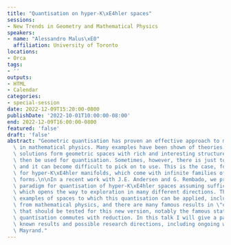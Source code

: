 ```yaml
---
title: "Quantisation on hyper-K\xE4hler spaces"
sessions:
- New Trends in Geometry and Mathematical Physics
speakers:
- name: "Alessandro Malus\xE0"
  affiliation: University of Toronto
locations:
- Orca
tags:
- ''
outputs:
- HTML
- Calendar
categories:
- special-session
date: 2022-12-09T15:20:00-0800
publishDate: '2022-10-01T10:00:00-08:00'
end: 2022-12-09T16:00:00-0800
featured: 'false'
draft: 'false'
abstract: "Geometric quantisation has proven an effective approach to many problems\
  \ in mathematical physics. Many examples have been shown of theories whose classical\
  \ solutions form geometric spaces with rich and interesting structures, which may\
  \ then be used for quantisation. Sometimes, however, there is just too much structure,\
  \ and it can become difficult to pick on to use. This is the case, for example,\
  \ for hyper-K\xE4hler manifolds, which come with infinite families of symplectic\
  \ forms.\n\nIn a recent work with J.E. Andersen and G. Rembado, we proposed a new\
  \ paradigm for quantisation of hyper-K\xE4hler spaces assuming sufficient symmetry,\
  \ which opens the way to exploration in many different directions. There are many\
  \ examples of spaces to which this quantisation can be applied, including several\
  \ from mathematical physics, and there are many famous results in \"ordinary\" quantisation\
  \ that should be tested for this new version, notably the famous statement that\
  \ quantisation commutes with reduction. In this talk I will give a panoramic of\
  \ known results and possible research directions, including ongoing work with M.\
  \ Mayrand."
---
```

